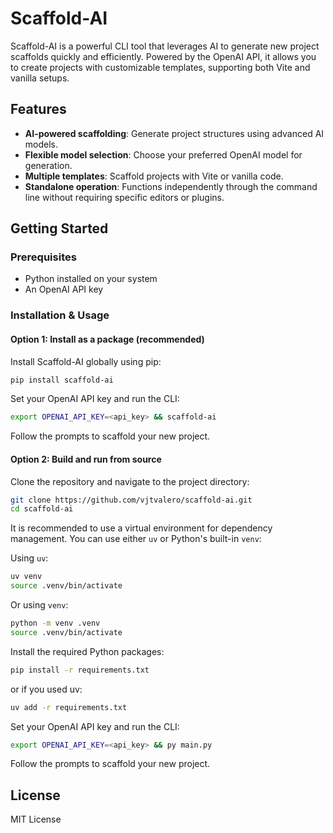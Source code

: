 # Scaffold-AI

Scaffold-AI is a powerful CLI tool that leverages AI to generate new project scaffolds quickly and efficiently. Powered by the OpenAI API, it allows you to create projects with customizable templates, supporting both Vite and vanilla setups.

## Features

- **AI-powered scaffolding**: Generate project structures using advanced AI models.
- **Flexible model selection**: Choose your preferred OpenAI model for generation.
- **Multiple templates**: Scaffold projects with Vite or vanilla code.
- **Standalone operation**: Functions independently through the command line without requiring specific editors or plugins.

## Getting Started

### Prerequisites

- Python installed on your system
- An OpenAI API key

### Installation & Usage

#### Option 1: Install as a package (recommended)

Install Scaffold-AI globally using pip:

```bash
pip install scaffold-ai
```

Set your OpenAI API key and run the CLI:

```bash
export OPENAI_API_KEY=<api_key> && scaffold-ai
```

Follow the prompts to scaffold your new project.

#### Option 2: Build and run from source

Clone the repository and navigate to the project directory:

```bash
git clone https://github.com/vjtvalero/scaffold-ai.git
cd scaffold-ai
```

It is recommended to use a virtual environment for dependency management. You can use either `uv` or Python's built-in `venv`:

Using `uv`:

```bash
uv venv
source .venv/bin/activate
```

Or using `venv`:

```bash
python -m venv .venv
source .venv/bin/activate
```

Install the required Python packages:

```bash
pip install -r requirements.txt
```

or if you used uv:

```bash
uv add -r requirements.txt
```

Set your OpenAI API key and run the CLI:

```bash
export OPENAI_API_KEY=<api_key> && py main.py
```

Follow the prompts to scaffold your new project.

## License

MIT License
